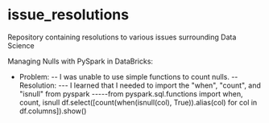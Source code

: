 # issue_resolutions
Repository containing resolutions to various issues surrounding Data Science

Managing Nulls with PySpark in DataBricks:

  - Problem:
   -- I was unable to use simple functions to count nulls. 
   -- Resolution:
   --- I learned that I needed to import the "when", "count", and "isnull" from pyspark
   -----from pyspark.sql.functions import when, count, isnull
        df.select([count(when(isnull(col), True)).alias(col) for col in df.columns]).show()
